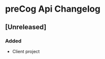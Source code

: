 # preCog Api Changelog
<!-- All notable changes to this project will be documented in this file.

The format is based on [Keep a Changelog](https://keepachangelog.com/en/1.0.0/),
and this project adheres to [Semantic Versioning](https://semver.org/spec/v2.0.0.html). -->

<!-- [Unreleased]
### Added
### Changed
### Deprecated
### Removed
### Fixed
### Security
-->

## [Unreleased]

### Added
- Client project